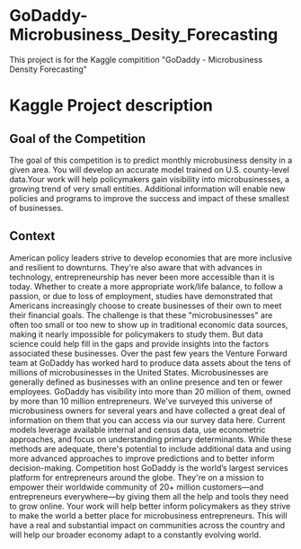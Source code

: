 # GoDaddy-Microbusiness_Desity_Forecasting
This project is for the Kaggle compitition "GoDaddy - Microbusiness Density Forecasting"

# Kaggle Project description

## Goal of the Competition

The goal of this competition is to predict monthly microbusiness density in a given area. You will develop an accurate model trained on U.S. county-level data.Your work will help policymakers gain visibility into microbusinesses, a growing trend of very small entities. Additional information will enable new policies and programs to improve the success and impact of these smallest of businesses.

## Context

American policy leaders strive to develop economies that are more inclusive and resilient to downturns. They're also aware that with advances in technology, entrepreneurship has never been more accessible than it is today. Whether to create a more appropriate work/life balance, to follow a passion, or due to loss of employment, studies have demonstrated that Americans increasingly choose to create businesses of their own to meet their financial goals. The challenge is that these "microbusinesses" are often too small or too new to show up in traditional economic data sources, making it nearly impossible for policymakers to study them. But data science could help fill in the gaps and provide insights into the factors associated these businesses.  Over the past few years the Venture Forward team at GoDaddy has worked hard to produce data assets about the tens of millions of microbusinesses in the United States. Microbusinesses are generally defined as businesses with an online presence and ten or fewer employees. GoDaddy has visibility into more than 20 million of them, owned by more than 10 million entrepreneurs. We've surveyed this universe of microbusiness owners for several years and have collected a great deal of information on them that you can access via our survey data here.  Current models leverage available internal and census data, use econometric approaches, and focus on understanding primary determinants. While these methods are adequate, there's potential to include additional data and using more advanced approaches to improve predictions and to better inform decision-making. Competition host GoDaddy is the world’s largest services platform for entrepreneurs around the globe. They're on a mission to empower their worldwide community of 20+ million customers—and entrepreneurs everywhere—by giving them all the help and tools they need to grow online. Your work will help better inform policymakers as they strive to make the world a better place for microbusiness entrepreneurs. This will have a real and substantial impact on communities across the country and will help our broader economy adapt to a constantly evolving world.
